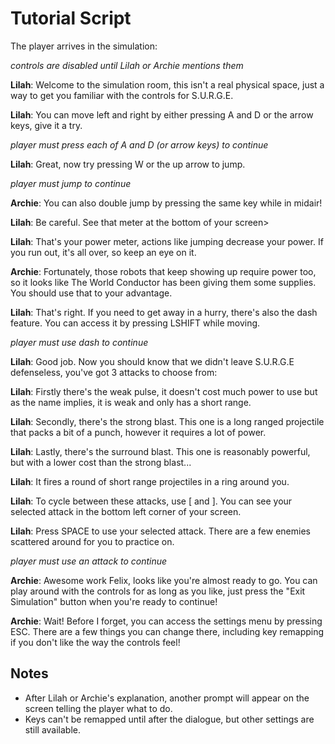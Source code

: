 # Tutorial Script

The player arrives in the simulation:

_controls are disabled until Lilah or Archie mentions them_

**Lilah**: Welcome to the simulation room, this isn't a real physical space, just a way to get you familiar with the controls for S.U.R.G.E.

**Lilah**: You can move left and right by either pressing A and D or the arrow keys, give it a try.

_player must press each of A and D (or arrow keys) to continue_

**Lilah**: Great, now try pressing W or the up arrow to jump.

_player must jump to continue_

**Archie**: You can also double jump by pressing the same key while in midair!

**Lilah**: Be careful. See that meter at the bottom of your screen>

**Lilah**: That's your power meter, actions like jumping decrease your power. If you run out, it's all over, so keep an eye on it.

**Archie**: Fortunately, those robots that keep showing up require power too, so it looks like The World Conductor has been giving them some supplies. You should use that to your advantage.

**Lilah**: That's right. If you need to get away in a hurry, there's also the dash feature. You can access it by pressing LSHIFT while moving.

_player must use dash to continue_

**Lilah**: Good job. Now you should know that we didn't leave S.U.R.G.E defenseless, you've got 3 attacks to choose from:

**Lilah**: Firstly there's the weak pulse, it doesn't cost much power to use but as the name implies, it is weak and only has a short range.

**Lilah**: Secondly, there's the strong blast. This one is a long ranged projectile that packs a bit of a punch, however it requires a lot of power.

**Lilah**: Lastly, there's the surround blast. This one is reasonably powerful, but with a lower cost than the strong blast... 

**Lilah**: It fires a round of short range projectiles in a ring around you.

**Lilah**: To cycle between these attacks, use [ and ]. You can see your selected attack in the bottom left corner of your screen.

**Lilah**: Press SPACE to use your selected attack. There are a few enemies scattered around for you to practice on.

_player must use an attack to continue_

**Archie**: Awesome work Felix, looks like you're almost ready to go. You can play around with the controls for as long as you like, just press the "Exit Simulation" button when you're ready to continue!

**Archie**: Wait! Before I forget, you can access the settings menu by pressing ESC. There are a few things you can change there, including key remapping if you don't like the way the controls feel!


## Notes

- After Lilah or Archie's explanation, another prompt will appear on the screen telling the player what to do.
- Keys can't be remapped until after the dialogue, but other settings are still available.
  
